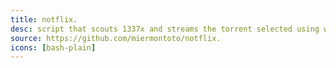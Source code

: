 ```yaml
---
title: notflix.
desc: script that scouts 1337x and streams the torrent selected using webtorrent.
source: https://github.com/miermontoto/notflix.
icons: [bash-plain]
---
```

